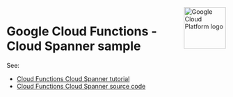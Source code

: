 <img src="https://avatars2.githubusercontent.com/u/2810941?v=3&s=96" alt="Google Cloud Platform logo" title="Google Cloud Platform" align="right" height="96" width="96"/>

# Google Cloud Functions - Cloud Spanner sample

See:

* [Cloud Functions Cloud Spanner tutorial][tutorial]
* [Cloud Functions Cloud Spanner source code][code]

[tutorial]: https://cloud.google.com/spanner/docs/use-cloud-functions
[code]: main.py